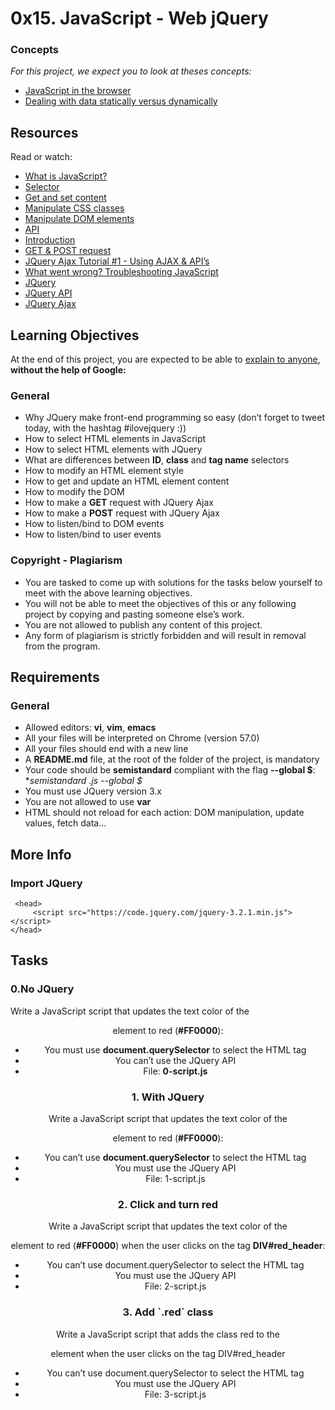 # 0x15. JavaScript - Web jQuery

### Concepts

*For this project, we expect you to look at theses concepts:*

- [JavaScript in the browser](https://intranet.alxswe.com/concepts/3)
- [Dealing with data statically versus dynamically](https://intranet.alxswe.com/concepts/35)

## Resources
Read or watch:

- [What is JavaScript?](https://developer.mozilla.org/en-US/docs/Learn/JavaScript/First_steps/What_is_JavaScript)
- [Selector](https://jquery-tutorial.net/selectors/using-elements-ids-and-classes/)
- [Get and set content](https://jquery-tutorial.net/dom-manipulation/getting-and-setting-content/)
- [Manipulate CSS classes](https://jquery-tutorial.net/dom-manipulation/getting-and-setting-css-classes/)
- [Manipulate DOM elements](https://jquery-tutorial.net/dom-manipulation/the-append-and-prepend-methods/)
- [API](https://oscarotero.com/jquery/)
- [Introduction](https://jquery-tutorial.net/ajax/introduction/)
- [GET & POST request](https://jquery-tutorial.net/ajax/the-get-and-post-methods/)
- [JQuery Ajax Tutorial #1 - Using AJAX & API’s](https://www.youtube.com/watch?v=fEYx8dQr_cQ)
- [What went wrong? Troubleshooting JavaScript](https://developer.mozilla.org/en-US/docs/Learn/JavaScript/First_steps/What_went_wrong)
- [JQuery](https://jquery.com/)
- [JQuery API](https://api.jquery.com/)
- [JQuery Ajax](https://learn.jquery.com/ajax/)

## Learning Objectives

At the end of this project, you are expected to be able to [explain to anyone](https://fs.blog/feynman-learning-technique/), **without the help of Google:**

### General

- Why JQuery make front-end programming so easy (don’t forget to tweet today, with the hashtag #ilovejquery :))
- How to select HTML elements in JavaScript
- How to select HTML elements with JQuery
- What are differences between **ID**, **class** and **tag name** selectors
- How to modify an HTML element style
- How to get and update an HTML element content
- How to modify the DOM
- How to make a **GET** request with JQuery Ajax
- How to make a **POST** request with JQuery Ajax
- How to listen/bind to DOM events
- How to listen/bind to user events

### Copyright - Plagiarism

- You are tasked to come up with solutions for the tasks below yourself to meet with the above learning objectives.
- You will not be able to meet the objectives of this or any following project by copying and pasting someone else’s work.
- You are not allowed to publish any content of this project.
- Any form of plagiarism is strictly forbidden and will result in removal from the program.

## Requirements

### General

- Allowed editors: **vi**, **vim**, **emacs**
- All your files will be interpreted on Chrome (version 57.0)
- All your files should end with a new line
- A **README.md** file, at the root of the folder of the project, is mandatory
- Your code should be **semistandard** compliant with the flag **--global $**: **semistandard *.js --global $**
- You must use JQuery version 3.x
- You are not allowed to use **var**
- HTML should not reload for each action: DOM manipulation, update values, fetch data…

## More Info
### Import JQuery

     <head>
         <script src="https://code.jquery.com/jquery-3.2.1.min.js"></script>
    </head>

## Tasks
### 0.No JQuery

Write a JavaScript script that updates the text color of the **<header>** element to red (**#FF0000**):

- You must use **document.querySelector** to select the HTML tag
- You can’t use the JQuery API
- File: **0-script.js**

### 1. With JQuery

Write a JavaScript script that updates the text color of the **<header>** element to red (**#FF0000**):

- You can’t use **document.querySelector** to select the HTML tag
- You must use the JQuery API
- File: 1-script.js

### 2. Click and turn red

Write a JavaScript script that updates the text color of the **<header>** element to red (**#FF0000**) when the user clicks on the tag **DIV#red_header**:

- You can’t use document.querySelector to select the HTML tag
- You must use the JQuery API
- File: 2-script.js

### 3. Add \`.red\` class

Write a JavaScript script that adds the class red to the <header> element when the user clicks on the tag DIV#red_header

- You can’t use document.querySelector to select the HTML tag
- You must use the JQuery API
- File: 3-script.js
